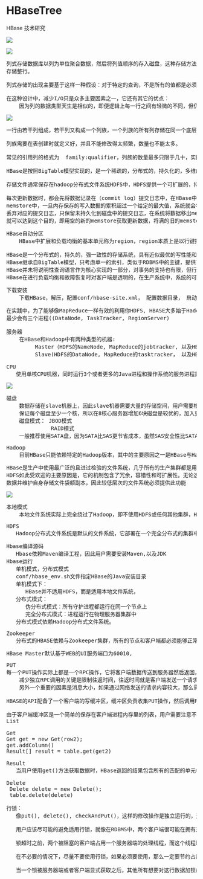 # HBaseTree
HBase 技术研究

![](https://i.imgur.com/XKgWQsD.png)

![](https://i.imgur.com/9JukYh2.jpg)

<pre>
列式存储数据库以列为单位聚合数据，然后将列值顺序的存入磁盘，这种存储方法不同于行式存储的传统数据库库，行式存储数据库连续的
存储整行。

列式存储的出现主要基于这样一种假设：对于特定的查询，不是所有的值都是必须的，尤其是在分析型数据库里，这种情况很常见。

在这种设计中，减少I/O只是众多主要因素之一，它还有其它的优点：
    因为列的数据类型天生是相似的，即便逻辑上每一行之间有轻微的不同，但仍旧比按行存储的结构聚集在一起的数据更利于压缩，因为大多数的压缩只关注有限的压缩窗口
</pre>

![](https://i.imgur.com/N4Q4UaC.jpg)

<pre>
一行由若干列组成，若干列又构成一个列族，一个列族的所有列存储在同一个底层的存储文件里，这个列族文件叫做HFile

列族需要在表创建时就定义好，并且不能修改得太频繁，数量也不能太多。

常见的引用列的格式为  family:qualifier，列族的数量最多只限于几十，实际更小，然而一个列族中的列的数量没有限制。

HBase是按照BigTable模型实现的，是一个稀疏的，分布式的，持久化的，多维的映射，由行键，列键，时间戳索引。

存储文件通常保存在hadoop分布式文件系统HDFS中，HDFS提供一个可扩展的，持久的，冗余的HBase存储层。存储文件通过将更改写入到可配置数目的物理服务器中，以保证数据不丢失。

每次更新数据时，都会先将数据记录在（commit log）提交日志中，在HBase中这叫做预写日志（write-ahead log, WAL），然后才会将这些数据写入内存中的
memstore中，一旦内存保存的写入数据的累积超过一个给定的最大值，系统就会将这些数据移出内存作为HFile文件刷写到磁盘中，数据移出内存之后，系统就会
丢弃对应的提交日志，只保留未持久化到磁盘中的提交日志，在系统将数据移出memstore写入磁盘的过程中，可以不必阻塞系统的读写，通过滚动内存中的memstore
就可以达到这个目的，即用空的新的memstore获取更新数据，将满的旧的memstore转换成一个文件。
</pre>

<pre>
HBase自动分区
    HBase中扩展和负载均衡的基本单元称为region，region本质上是以行键排序的连续存储的区间，如果region太大，系统就会把它们动态拆分，相反地，就把多个region合并，以减少存储文件数量。

HBase是一个分布式的，持久的，强一致性的存储系统，具有近似最优的写性能和出色的读性能，它充分利用了磁盘空间，支持特定列族切换可压缩算法。
HBase继承自BigTable模型，只考虑单一的索引，类似于RDBMS中的主键，提供了服务器端钩子，可以实施灵活的辅助索引解决方案，此外，它还提供了过滤器功能，减少了网络传输的数据量。
HBase并未将说明性查询语言作为核心实现的一部分，对事务的支持也有限，但行原子性和“读-修改-写”操作在实践中弥补了这个缺陷，它们覆盖了大部分的使用场景并消除了在其它系统中经历过的死锁，等待等问题。
HBase在进行负载均衡和故障恢复时对客户端是透明的，在生产系统中，系统的可扩展性体现在系统自动 伸缩的过程中，更改集群并不涉及重新全量负载均衡和数据重分区，但整个处理过程完全是自动化的。
</pre>

<pre>
下载安装
    下载HBase，解压，配置conf/hbase-site.xml， 配置数据目录， 启动， bin/start-hbase.sh, 进入 bin/hbase shell, status， 查询hbase运行状态
</pre>

<pre>
在实践中，为了能够像MapReduce一样有效的利用你HDFS, HBASE大多始于Hadoop安装在一起的，这样能够很大程度上减少对网络I/O的需求，同时能够加快处理速度，当在同一个服务器上运行Hadoop和HBase时，
最少会有三个进程((DataNode, TaskTracker, RegionServer)

服务器
    在HBase和Hadoop中有两种类型的机器:
	     Master（HDFS的NameNode, MapReduce的jobtracker, 以及HBase的Master）
		 Slave(HDFS的DataNode, MapReduce的tasktracker， 以及HBase的RegionServer)

CPU
   使用单核CPU机器，同时运行3个或者更多的Java进程和操作系统的服务进程是不合理的，在生产系统中，通常采用的是多核处理器。四核的处理器能够满足需求。
</pre>

![](https://i.imgur.com/t9rmxAX.jpg)

<pre>
磁盘
    数据存储在slave机器上，因此slave机器需要大量的存储空间，用户需要根据主要是面向读写，还是数据加工，来平衡可用的CPU内核数量与磁盘数量的使用。通常应该
	保证每个磁盘至少一个核，所以在8核心服务器增加6块磁盘是较优的，加入更多磁盘可能并不会带来显著的性能提升。
	磁盘模式： JBOD模式
	          RAID模式
	一般推荐使用SATA盘，因为SATA比SAS更节省成本，虽然SAS安全性比SATA高，但是一半的软件策略中是跨机架数据冗余，因此可以放心的使用SATA盘，虽然3.5英寸的磁盘比2.5英寸的磁盘可靠，但考虑到服务器机架的因素，可以选择2.5寸的磁盘。
</pre>

<pre>
Hadoop
    目前HBase只能依赖特定的Hadoop版本，其中的主要原因之一是HBase与Hadoop之间的远程调用API，RPC协议是版本华的，并且需要调用方与被调用方相互匹配，细微的差异就可能导致通信失败。
</pre>

<pre>
HBase是生产中使用最广泛的且进过检验的文件系统，几乎所有的生产集群都是用HDFS作为底层存储层，它被证明是稳定可靠的系统，然而不适用HDFS可能会产生不可控的风险和一些后续的问题。
HDFS如此受欢迎的主要原因是，它的机制包含了冗余，容错性和可扩展性。无论选择哪个文件系统都应该提供类似的保障，因为HBASE需要嘉定文件系统的数据存储是可靠度额，并且HBASE本身没有办法复制
数据并维护自身存储文件袋额副本，因此较低层次的文件系统必须提供此功能
</pre>

![](https://i.imgur.com/CmThJmL.jpg)

<pre>
本地模式
    本地文件系统实际上完全绕过了Hadoop，即不使用HDFS或任何其他集群，HBase使用FileSystem类连接到文件系统实现。
</pre>

<pre>
HDFS
   Hadoop分布式文件系统是默认的文件系统，它部署在一个完全分布式的集群中，Hbase选择HDFS作为文件系统，是因为HDFS具有所有必须的功能，如MapReduce的耦合，能够充分利用并行流式的处理能力，并且拥有较好的扩展性，系统可靠性和自动冗余功能，是理想的可靠的文件存储系统，HBASE增加了随机存取层，是HDFS缺失的部分，是对Hadoop的理想补充，另外利用MapReduce的并行能力可以执行批量导入数据的功能，最大限度利用磁盘带宽。
</pre>

<pre>
Hbase编译源码
   Hbase依赖Maven编译工程，因此用户需要安装Maven,以及JDK
Hbase运行
   单机模式，分布式模式
   conf/hbase_env.sh文件指定HBase的Java安装目录
   单机模式下：
      HBase并不适用HDFS，而是适用本地文件系统，
   分布式模式：
      伪分布式模式：所有守护进程都运行在同一个节点上
      完全分布式模式：进程运行在物理服务器集群中
   分布式模式依赖Hadoop分布式文件系统。
</pre>

<pre>
Zookeeper
   分布式的HBASE依赖与Zookeeper集群，所有的节点和客户端都必须能够正常访问Zookeeper，HBase默认管理一个单点的Zookeeper集群，用户通过启动和关闭脚本就可以把Zookeeper当做HBase的一部分来启动和关闭，，用户也可以不依赖HBASE管理Zookeeper集群，只需为HBase指出需要使用的集群即可，
</pre>

<pre>
HBase Master默认基于WEB的UI服务端口为60010,
</pre>

<pre>
PUT
每一个PUT操作实际上都是一个RPC操作，它将客户端数据传送到服务器然后返回，这只适合小数据量的操作，如果有个应用程序需要每秒存储上千行数据到HBASE表中，这样的处理就太不合适了。
    减少独立RPC调用的关键是限制往返时间，往返时间就是客户端发送一个请求到服务器，然后服务器通过网络进行响应的时间，这个时间不包含数据实际传输的时间，它其实就是通过线路传送网络包的开销，
    另外一个重要的因素是消息大小，如果通过网络发送的请求内容较大，那么需要请求返回的次数相应较少，这是因为时间主要花费在数据传递上，不过如果传递的数据量很小，比如一个计数器递增操作，那么用户把多次修改的数据批量提交给服务器并较少请求次数，性能会有相应提升。

HBASE的API配备了一个客户端的写缓冲区，缓冲区负责收集PUT操作，然后调用RPC操作一次性将PUT发送给服务器，全局交换机控制着该缓冲区是否在使用，

由于客户端缓冲区是一个简单的保存在客户端进程内存里的列表，用户需要注意不能再运行时终止程序，如果发生这种情况，那些尚未刷写的数据就会丢失，服务器将无法收到数据，因此这些数据没有任何副本可用来回复。
List<Put>

Get
Get get = new Get(row2);
get.addColumn()
Result[] result = table.get(get2)

Result
   当用户使用get()方法获取数据时，HBase返回的结果包含所有的匹配的单元格数据，这些数据将被封装在一个Result实例中返回给用户，

Delete
 Delete delete = new Delete();
 table.delete(delete)

行锁：
   像put(), delete(), checkAndPut()，这样的修改操作是独立运行的，这意味着在一个串行方式执行中，对于每一行必须保证行级别的操作是原子性的region服务器提供了一个行锁(row lock)的特性，这个特性保证了一个客户端能获取一行数据应用的锁，同时对该机制进行修改，在实践中，大部分客户端应用程序都没有提供显示的锁，而是适用这个机制来保障每个操作的独立性。

   用户应该尽可能的避免适用行锁，就像在RDBMS中，两个客户端很可能在拥有对方要请求的锁时，又同时请求对方持有的锁，这样便形成死锁j
 
   锁超时之前，两个被阻塞的客户端占用一个服务器端的处理线程，而这个线程时一种十分稀缺的资源，如果在一个频繁操作的行上发生了这种情况，那么很多其它的客户端会占用所有的处理线程，阻塞所有其他客户端访问这台服务器，导致这个region服务器将不能为其负责的region内的行提供服务。

   在不必要的情况下，尽量不要使用行锁，如果必须要使用，那么一定要节约占用锁的时间。

   当一个锁被服务器端或者客户端显式获取之后，其他所有想要对这行数据加锁的客户端将会等待，知道当前锁被释放，或者锁的租期超时，后者是了确保错误进程不会占用锁太长的时间或者无限期占用。
</pre> 